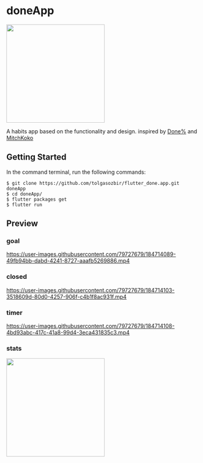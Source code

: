 # doneApp

<img 
  src="https://user-images.githubusercontent.com/79727679/184716743-db7c0ae5-c68c-4adb-950b-0ac30eed1b61.jpeg" 
  data-canonical-src="https://user-images.githubusercontent.com/79727679/184716743-db7c0ae5-c68c-4adb-950b-0ac30eed1b61.jpeg"
width="256"/>


A habits app based on the functionality and design.
inspired by [Done%](https://apps.apple.com/us/app/done/id1597997515?itscg=30200&itsct=apps_box_link) and [MitchKoko](https://mitchkoko.app)

## Getting Started

In the command terminal, run the following commands:

```shell
$ git clone https://github.com/tolgasozbir/flutter_done.app.git doneApp
$ cd doneApp/
$ flutter packages get
$ flutter run
```

## Preview

### goal
https://user-images.githubusercontent.com/79727679/184714089-49fb94bb-dabd-4241-8727-aaafb5269886.mp4
### closed
https://user-images.githubusercontent.com/79727679/184714103-3518609d-80d0-4257-906f-c4b1f8ac931f.mp4
### timer
https://user-images.githubusercontent.com/79727679/184714108-4bd93abc-417c-41a8-99d4-3eca431835c3.mp4
### stats
<img src="https://user-images.githubusercontent.com/79727679/184716012-c9b49680-4d28-4bf7-a9fb-543b89b0314f.jpg" data-canonical-src="https://user-images.githubusercontent.com/79727679/184716012-c9b49680-4d28-4bf7-a9fb-543b89b0314f.jpg" width="256"/>
